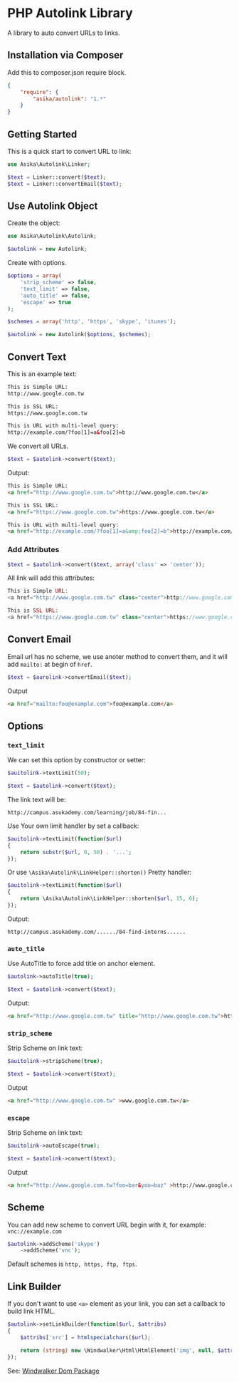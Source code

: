 # PHP Autolink Library

A library to auto convert URLs to links.

## Installation via Composer

Add this to composer.json require block.

``` json
{
    "require": {
        "asika/autolink": "1.*"
    }
}
```

## Getting Started

This is a quick start to convert URL to link:

``` php
use Asika\Autolink\Linker;

$text = Linker::convert($text);
$text = Linker::convertEmail($text);
```

## Use Autolink Object

Create the object:

``` php
use Asika\Autolink\Autolink;

$autolink = new Autolink;
```

Create with options.

``` php
$options = array(
    'strip_scheme' => false,
    'text_limit' => false,
    'auto_title' => false,
    'escape' => true
);

$schemes = array('http', 'https', 'skype', 'itunes');

$autolink = new Autolink($options, $schemes);
```

## Convert Text

This is an example text:

``` html
This is Simple URL:
http://www.google.com.tw

This is SSL URL:
https://www.google.com.tw

This is URL with multi-level query:
http://example.com/?foo[1]=a&foo[2]=b
```

We convert all URLs.

``` php
$text = $autolink->convert($text);
```

Output:

``` html
This is Simple URL:
<a href="http://www.google.com.tw">http://www.google.com.tw</a>

This is SSL URL:
<a href="https://www.google.com.tw">https://www.google.com.tw</a>

This is URL with multi-level query:
<a href="http://example.com/?foo[1]=a&amp;foo[2]=b">http://example.com/?foo[1]=a&amp;foo[2]=b</a>
```

### Add Attributes

``` php
$text = $autolink->convert($text, array('class' => 'center'));
```

All link will add this attributes:

``` php
This is Simple URL:
<a href="http://www.google.com.tw" class="center">http://www.google.com.tw</a>

This is SSL URL:
<a href="https://www.google.com.tw" class="center">https://www.google.com.tw</a>
```

## Convert Email

Email url has no scheme, we use anoter method to convert them, and it will add `mailto:` at begin of `href`.

``` php
$text = $aurolink->convertEmail($text);
```

Output

``` html
<a href="mailto:foo@example.com">foo@example.com</a>

```

## Options

### `text_limit`

We can set this option by constructor or setter:

``` php
$auitolink->textLimit(50);

$text = $autolink->convert($text);
```

The link text will be:

```
http://campus.asukademy.com/learning/job/84-fin...
```

Use Your own limit handler by set a callback:

``` php
$auitolink->textLimit(function($url)
{
    return substr($url, 0, 50) . '...';
});
```

Or use `\Asika\Autolink\LinkHelper::shorten()` Pretty handler:

``` php
$auitolink->textLimit(function($url)
{
    return \Asika\Autolink\LinkHelper::shorten($url, 15, 6);
});
```

Output:

``` text
http://campus.asukademy.com/....../84-find-interns......
```

### `auto_title`

Use AutoTitle to force add title on anchor element.
 
``` php
$autolink->autoTitle(true);

$text = $autolink->convert($text);
```

Output:

``` html
<a href="http://www.google.com.tw" title="http://www.google.com.tw">http://www.google.com.tw</a>
```

### `strip_scheme`

Strip Scheme on link text:

``` php
$auitolink->stripScheme(true);

$text = $autolink->convert($text);
```

Output

``` html
<a href="http://www.google.com.tw" >www.google.com.tw</a>
```

### `escape`

Strip Scheme on link text:

``` php
$auitolink->autoEscape(true);

$text = $autolink->convert($text);
```

Output

``` html
<a href="http://www.google.com.tw?foo=bar&yoo=baz" >http://www.google.com.tw?foo=bar&yoo=baz</a>
```

## Scheme

You can add new scheme to convert URL begin with it, for example: `vnc://example.com`

``` php
$autolink->addScheme('skype')
    ->addScheme('vnc');
```

Default schemes is `http, https, ftp, ftps`.

## Link Builder

If you don't want to use `<a>` element as your link, you can set a callback to build link HTML.

``` php
$autolink->setLinkBuilder(function($url, $attribs)
{
    $attribs['src'] = htmlspecialchars($url);

    return (string) new \Windwalker\Html\HtmlElement('img', null, $attribs);
});
```

See: [Windwalker Dom Package](https://github.com/ventoviro/windwalker-dom)


